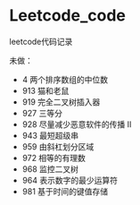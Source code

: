 # Leetcode_code
leetcode代码记录

未做：
* 4 两个排序数组的中位数
* 913	猫和老鼠    
* 919	完全二叉树插入器    
* 927 三等分
* 928 尽量减少恶意软件的传播 II 
* 943 最短超级串
* 959	由斜杠划分区域    
* 972 相等的有理数
* 968 监控二叉树
* 964 表示数字的最少运算符 
* 981 基于时间的键值存储
